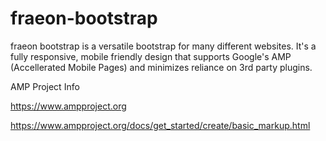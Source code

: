 # fraeon-bootstrap

fraeon bootstrap is a versatile bootstrap for many different websites. It's a fully responsive, mobile friendly design that supports Google's AMP (Accellerated Mobile Pages) and minimizes reliance on 3rd party plugins.


AMP Project Info

https://www.ampproject.org

https://www.ampproject.org/docs/get_started/create/basic_markup.html
